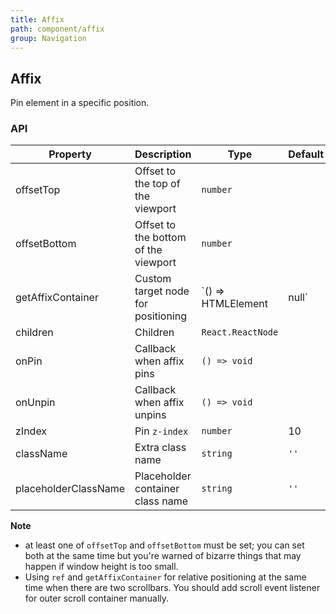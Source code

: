 ```yaml
---
title: Affix
path: component/affix
group: Navigation
---
```


## Affix

Pin element in a specific position.

### API

| Property             | Description                          | Type               | Default | Alternative |
| -------------------- | ------------------------------------ | ------------------ | ------- | ----------- |
| offsetTop            | Offset to the top of the viewport    | `number`           |         |             |
| offsetBottom         | Offset to the bottom of the viewport | `number`           |         |             |
| getAffixContainer    | Custom target node for positioning   | `() => HTMLElement | null`   | `window`    |
| children             | Children                             | `React.ReactNode`  |         |             |
| onPin                | Callback when affix pins             | `() => void`       |         |             |
| onUnpin              | Callback when affix unpins           | `() => void`       |         |             |
| zIndex               | Pin `z-index`                        | `number`           | 10      |             |
| className            | Extra class name                     | `string`           | `''`    |             |
| placeholderClassName | Placeholder container class name     | `string`           | `''`    |             |

**Note**

- at least one of `offsetTop` and `offsetBottom` must be set; you can set both at the same time but you're warned of bizarre things that may happen if window height is too small.
- Using `ref` and `getAffixContainer` for relative positioning at the same time when there are two scrollbars. You should add scroll event listener for outer scroll container manually.

